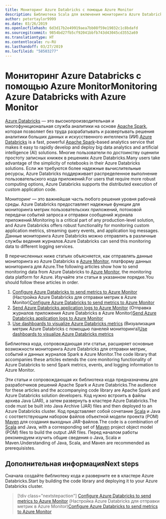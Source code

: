 ```yaml
---
title: Мониторинг Azure Databricks с помощью Azure Monitor
description: Библиотека Scala для включения мониторинга Azure Databricks в Azure Log Analytics
author: petertaylor9999
ms.date: 03/26/2019
ms.openlocfilehash: 6d3d17b2e49919aea7bb08f59e19032c1c8bdafd
ms.sourcegitcommit: 9854bd27fb5cf92041bbfb743d43045cd3552a69
ms.translationtype: HT
ms.contentlocale: ru-RU
ms.lasthandoff: 03/27/2019
ms.locfileid: "58503277"
---
```

# <a name="monitoring-azure-databricks-with-azure-monitor"></a><span data-ttu-id="59ab3-103">Мониторинг Azure Databricks с помощью Azure Monitor</span><span class="sxs-lookup"><span data-stu-id="59ab3-103">Monitoring Azure Databricks with Azure Monitor</span></span>

<span data-ttu-id="59ab3-104">[Azure Databricks](/azure/azure-databricks/) — это высокопроизводительная и многофункциональная служба аналитики на основе [Apache Spark](https://spark.apache.org/), которая позволяет без труда разрабатывать и развертывать решения аналитики больших данных и искусственного интеллекта (ИИ).</span><span class="sxs-lookup"><span data-stu-id="59ab3-104">[Azure Databricks](/azure/azure-databricks/) is a fast, powerful [Apache Spark](https://spark.apache.org/)–based analytics service that makes it easy to rapidly develop and deploy big data analytics and artificial intelligence (AI) solutions.</span></span> <span data-ttu-id="59ab3-105">Многие пользователи по достоинству оценили простоту записных книжек в решениях Azure Databricks.</span><span class="sxs-lookup"><span data-stu-id="59ab3-105">Many users take advantage of the simplicity of notebooks in their Azure Databricks solutions.</span></span> <span data-ttu-id="59ab3-106">Если же требуются более надежные вычислительные ресурсы, Azure Databricks поддерживает распределенное выполнение пользовательского кода приложений.</span><span class="sxs-lookup"><span data-stu-id="59ab3-106">For users that require more robust computing options, Azure Databricks supports the distributed execution of custom application code.</span></span>

<span data-ttu-id="59ab3-107">Мониторинг — это важнейшая часть любого решения уровня рабочей среды. Azure Databricks предоставляет надежные функции для мониторинга метрик пользовательских приложений, потоковой передачи событий запроса и отправки сообщений журнала приложений.</span><span class="sxs-lookup"><span data-stu-id="59ab3-107">Monitoring is a critical part of any production-level solution, and Azure Databricks offers robust functionality for monitoring custom application metrics, streaming query events, and application log messages.</span></span> <span data-ttu-id="59ab3-108">Данные мониторинга Azure Databricks можно отправлять в различные службы ведения журналов.</span><span class="sxs-lookup"><span data-stu-id="59ab3-108">Azure Databricks can send this monitoring data to different logging services.</span></span>

<span data-ttu-id="59ab3-109">В перечисленных ниже статьях объясняется, как отправлять данные мониторинга из Azure Databricks в [Azure Monitor](/azure/azure-monitor/overview), платформу данных мониторинга для Azure.</span><span class="sxs-lookup"><span data-stu-id="59ab3-109">The following articles show how to send monitoring data from Azure Databricks to [Azure Monitor](/azure/azure-monitor/overview), the monitoring data platform for Azure.</span></span> <span data-ttu-id="59ab3-110">Изучайте эти статьи в указанном порядке.</span><span class="sxs-lookup"><span data-stu-id="59ab3-110">You should follow these articles in order.</span></span>

1. <span data-ttu-id="59ab3-111">[Configure Azure Databricks to send metrics to Azure Monitor](./configure-cluster.md) (Настройка Azure Databricks для отправки метрик в Azure Monitor)</span><span class="sxs-lookup"><span data-stu-id="59ab3-111">[Configure Azure Databricks to send metrics to Azure Monitor](./configure-cluster.md)</span></span>
1. <span data-ttu-id="59ab3-112">[Send Azure Databricks application logs to Azure Monitor](./application-logs.md) (Отправка журналов приложения Azure Databricks в Azure Monitor)</span><span class="sxs-lookup"><span data-stu-id="59ab3-112">[Send Azure Databricks application logs to Azure Monitor](./application-logs.md)</span></span>
1. <span data-ttu-id="59ab3-113">[Use dashboards to visualize Azure Databricks metrics](./dashboards.md) (Визуализация метрик Azure Databricks с помощью панелей мониторинга)</span><span class="sxs-lookup"><span data-stu-id="59ab3-113">[Use dashboards to visualize Azure Databricks metrics](./dashboards.md)</span></span>

<span data-ttu-id="59ab3-114">Библиотека кода, сопровождающая эти статьи, расширяет основные возможности мониторинга Azure Databricks для отправки метрик, событий и данных журналов Spark в Azure Monitor.</span><span class="sxs-lookup"><span data-stu-id="59ab3-114">The code library that accompanies these articles extends the core monitoring functionality of Azure Databricks to send Spark metrics, events, and logging information to Azure Monitor.</span></span>

<span data-ttu-id="59ab3-115">Эти статьи и сопровождающая их библиотека кода предназначены для разработчиков решений Apache Spark и Azure Databricks.</span><span class="sxs-lookup"><span data-stu-id="59ab3-115">The audience for these articles and the accompanying code library are Apache Spark and Azure Databricks solution developers.</span></span> <span data-ttu-id="59ab3-116">Код нужно встроить в файлы архива Java (JAR), а затем развернуть в кластере Azure Databricks.</span><span class="sxs-lookup"><span data-stu-id="59ab3-116">The code must be built into Java Archive (JAR) files and then deployed to an Azure Databricks cluster.</span></span> <span data-ttu-id="59ab3-117">Код представляет собой сочетание [Scala](https://www.scala-lang.org/) и Java с соответствующим набором файлов объектной модели проекта (POM) [Maven](https://maven.apache.org) для создания выходных JAR-файлов.</span><span class="sxs-lookup"><span data-stu-id="59ab3-117">The code is a combination of [Scala](https://www.scala-lang.org/) and Java, with a corresponding set of [Maven](https://maven.apache.org) project object model (POM) files to build the output JAR files.</span></span> <span data-ttu-id="59ab3-118">Перед началом работы рекомендуем изучить общие сведения о Java, Scala и Maven.</span><span class="sxs-lookup"><span data-stu-id="59ab3-118">Understanding of Java, Scala, and Maven are recommended as prerequisistes.</span></span>

## <a name="next-steps"></a><span data-ttu-id="59ab3-119">Дополнительная информация</span><span class="sxs-lookup"><span data-stu-id="59ab3-119">Next steps</span></span>

<span data-ttu-id="59ab3-120">Сначала создайте библиотеку кода и разверните ее в кластере Azure Databricks.</span><span class="sxs-lookup"><span data-stu-id="59ab3-120">Start by building the code library and deploying it to your Azure Databricks cluster.</span></span>

> [!div class="nextstepaction"]
> <span data-ttu-id="59ab3-121">[Configure Azure Databricks to send metrics to Azure Monitor](./configure-cluster.md) (Настройка Azure Databricks для отправки метрик в Azure Monitor)</span><span class="sxs-lookup"><span data-stu-id="59ab3-121">[Configure Azure Databricks to send metrics to Azure Monitor](./configure-cluster.md)</span></span>